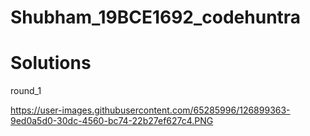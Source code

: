 # Shubham_19BCE1692_codehuntra

# Solutions

round_1

https://user-images.githubusercontent.com/65285996/126899363-9ed0a5d0-30dc-4560-bc74-22b27ef627c4.PNG
